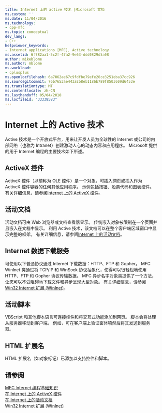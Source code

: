 ```yaml
---
title: Internet 上的 active 技术 |Microsoft 文档
ms.custom: ''
ms.date: 11/04/2016
ms.technology:
- cpp-mfc
ms.topic: conceptual
dev_langs:
- C++
helpviewer_keywords:
- Internet applications [MFC], Active technology
ms.assetid: 6f782aa1-5c2f-47a2-9e63-ddd0829d5a08
author: mikeblome
ms.author: mblome
ms.workload:
- cplusplus
ms.openlocfilehash: 6a7062ae67c9fdfbe79efe20ce3251eba37cc926
ms.sourcegitcommit: 76b7653ae443a2b8eb1186b789f8503609d6453e
ms.translationtype: MT
ms.contentlocale: zh-CN
ms.lasthandoff: 05/04/2018
ms.locfileid: "33338583"
---
```

# <a name="active-technology-on-the-internet"></a>Internet 上的 Active 技术
Active 技术是一个开放式平台，用来让开发人员为全球性的 Internet 或公司的内部网络（也称为 Intranet）创建激动人心的动态内容和应用程序。 Microsoft 提供的用于 Internet 编程的主要技术如下所述。  
  
## <a name="activex-controls"></a>ActiveX 控件  
 ActiveX 控件（以前称为 OLE 控件）是一个对象，可插入网页或插入作为 ActiveX 控件容器的任何其他应用程序。 示例包括按钮、股票代码和图表控件。 有关详细信息，请参阅[Internet 上的 ActiveX 控件](../mfc/activex-controls-on-the-internet.md)。  
  
## <a name="active-documents"></a>活动文档  
 活动文档可由 Web 浏览器或文档查看器显示。 传统嵌入对象被限制在一个页面并且嵌入在文档中显示。 利用 Active 技术，该文档可以在整个客户端区域窗口中显示完整的框架。 有关详细信息，请参阅[Internet 上的活动文档](../mfc/active-documents-on-the-internet.md)。  
  
## <a name="internet-data-download-services"></a>Internet 数据下载服务  
 可使用以下普通协议通过 Internet 下载数据：HTTP、FTP 和 Gopher。 MFC WinInet 类通过将 TCP/IP 和 WinSock 协议抽象化，使得可以很轻松地使用 HTTP、FTP 和 Gopher 协议传输数据。 MFC 异步名字对象类提供了一个方法，让您可以不受阻碍地下载文件和异步呈现大型对象。 有关详细信息，请参阅[Win32 Internet 扩展 (WinInet)](../mfc/win32-internet-extensions-wininet.md)。  
  
## <a name="active-scripts"></a>活动脚本  
 VBScript 和其他脚本语言可连接控件和将交互式功能添加到网页。 脚本会将处理从服务器移动到客户端。 例如，可在客户端上验证窗体项然后将其发送到服务器。  
  
## <a name="html-extensions"></a>HTML 扩展名  
 HTML 扩展名（如对象标记）已添加以支持控件和脚本。  
  
## <a name="see-also"></a>请参阅  
 [MFC Internet 编程基础知识](../mfc/mfc-internet-programming-basics.md)   
 [在 Internet 上的 ActiveX 控件](../mfc/activex-controls-on-the-internet.md)   
 [在 Internet 上的活动文档](../mfc/active-documents-on-the-internet.md)   
 [Win32 Internet 扩展 (WinInet)](../mfc/win32-internet-extensions-wininet.md)


